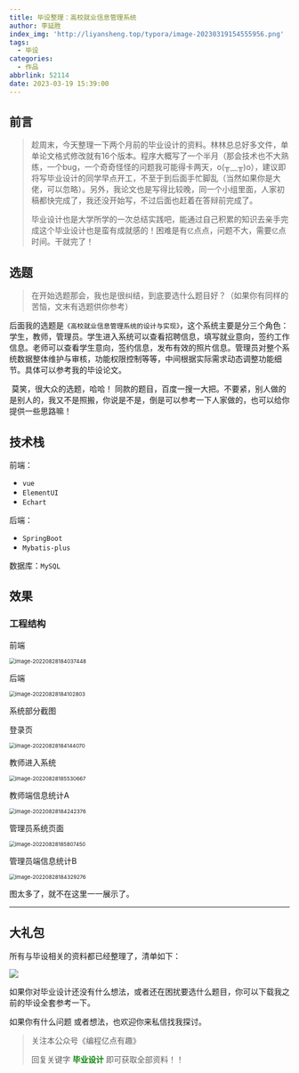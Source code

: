 ```yaml
---
title: 毕设整理：高校就业信息管理系统
author: 李延胜
index_img: 'http://liyansheng.top/typora/image-20230319154555956.png'
tags:
  - 毕设
categories:
  - 作品
abbrlink: 52114
date: 2023-03-19 15:39:00
---
```

## 前言

> ​		趁周末，今天整理一下两个月前的毕业设计的资料。林林总总好多文件，单单论文格式修改就有16个版本。程序大概写了一个半月（那会技术也不大熟练，一个bug，一个奇奇怪怪的问题我可能得卡两天，o(╥﹏╥)o），建议即将写毕业设计的同学早点开工，不至于到后面手忙脚乱（当然如果你是大佬，可以忽略）。另外，我论文也是写得比较晚，同一个小组里面，人家初稿都快完成了，我还没开始写，不过后面也赶着在答辩前完成了。
>
> ​		毕业设计也是大学所学的一次总结实践吧，能通过自己积累的知识去亲手完成这个毕业设计也是蛮有成就感的！困难是有`亿`点点，问题不大，需要`亿`点时间。干就完了！

## 选题

> ​	在开始选题那会，我也是很纠结，到底要选什么题目好？（如果你有同样的苦恼，文末有选题供你参考）

​		后面我的选题是`《高校就业信息管理系统的设计与实现》`，这个系统主要是分三个角色：学生，教师，管理员。学生进入系统可以查看招聘信息，填写就业意向，签约工作信息。老师可以查看学生意向，签约信息，发布有效的照片信息。管理员对整个系统数据整体维护与审核，功能权限控制等等，中间根据实际需求动态调整功能细节。具体可以参考我的毕设论文。

​		莫笑，很大众的选题，哈哈！ 同款的题目，百度一搜一大把。不要紧，别人做的是别人的，我又不是照搬，你说是不是，倒是可以参考一下人家做的，也可以给你提供一些思路嘛！

## 技术栈

前端：

- `vue`
- `ElementUI` 
- `Echart` 

后端：

- `SpringBoot` 
- `Mybatis-plus` 

数据库：`MySQL` 
## 效果

### 工程结构

前端

<img src="http://liyansheng.top/typora/image-20220828184037448.png" alt="image-20220828184037448" style="zoom:67%;" />

后端

<img src="http://liyansheng.top/typora/image-20220828184102803.png" alt="image-20220828184102803" style="zoom:67%;" />

系统部分截图

登录页

<img src="http://liyansheng.top/typora/image-20220828184144070.png" alt="image-20220828184144070" style="zoom:67%;" />

教师进入系统

<img src="http://liyansheng.top/typora/image-20220828185530667.png" alt="image-20220828185530667" style="zoom:67%;" />

教师端信息统计A

<img src="http://liyansheng.top/typora/image-20220828184242376.png" alt="image-20220828184242376" style="zoom:67%;" />

管理员系统页面

<img src="http://liyansheng.top/typora/image-20220828185807450.png" alt="image-20220828185807450" style="zoom:67%;" />

管理员端信息统计B

<img src="http://liyansheng.top/typora/image-20220828184329276.png" alt="image-20220828184329276" style="zoom:67%;" />

图太多了，就不在这里一一展示了。

------



## 大礼包

所有与毕设相关的资料都已经整理了，清单如下：

![](http://liyansheng.top/typora/image-20220828190458545.png)

如果你对毕业设计还没有什么想法，或者还在困扰要选什么题目，你可以下载我之前的毕设全套参考一下。

如果你有什么问题 或者想法，也欢迎你来私信找我探讨。

> 关注本公众号《编程亿点有趣》
>
> 回复关键字   **<font color='green'>毕业设计</font>**   即可获取全部资料！！

  